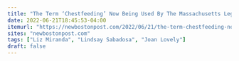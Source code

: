 ```yaml
---
title: "The Term ‘Chestfeeding’ Now Being Used By The Massachusetts Legislature"
date: 2022-06-21T18:45:53-04:00
itemurl: "https://newbostonpost.com/2022/06/21/the-term-chestfeeding-now-being-used-by-the-massachusetts-legislature/"
sites: "newbostonpost.com"
tags: ["Liz Miranda", "Lindsay Sabadosa", "Joan Lovely"]
draft: false
---
```


